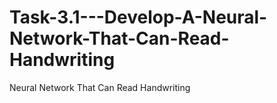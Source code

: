 # Task-3.1---Develop-A-Neural-Network-That-Can-Read-Handwriting
Neural Network That Can Read Handwriting
